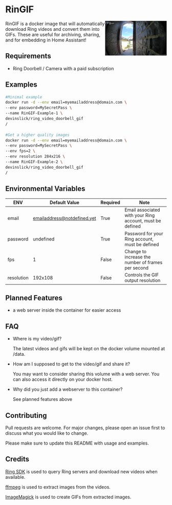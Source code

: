 # RinGIF

<img src="sample.gif" align="right" height=108/>

RinGIF is a docker image that will automatically download Ring videos and 
convert them into GIFs.
These are useful for archiving, sharing, and for embedding in Home Assistant!

## Requirements
- Ring Doorbell / Camera with a paid subscription


## Examples

```bash
#Minimal example
docker run -d --env email=myemailaddress@domain.com \
--env password=MySecretPass \
--name RinGIF-Example-1 \
devinslick/ring_video_doorbell_gif
/

#Get a higher quality images
docker run -d --env email=myemailaddress@domain.com \
--env password=MySecretPass \
--env fps=2 \
--env resolution 284x216 \
--name RinGIF-Example-2 \
devinslick/ring_video_doorbell_gif
/

```

## Environmental Variables

| ENV  | Default Value| Required | Note |
| ------------- | ------------- | ------------- | ------------- |
| email | emailaddress@notdefined.yet | True | Email associated with your Ring account, must be defined |
| password  | undefined  | True | Password for your Ring account, must be defined  |
| fps  | 1  | False | Change to increase the number of frames per second |
| resolution | 192x108 | False | Controls the GIF output resolution |

## Planned Features
- a web server inside the container for easier access

## FAQ
- Where is my video/gif?

  The latest videos and gifs will be kept on the docker volume mounted at /data.

- How am I supposed to get to the video/gif and share it?

  You may want to consider sharing this volume with a web server. 
  You can also access it directly on your docker host.
- Why did you just add a webserver to this container?

  See planned features above

## Contributing
Pull requests are welcome. For major changes, please open an issue first to discuss what you would like to change.

Please make sure to update this README with usage and examples.

## Credits
[Ring SDK](https://github.com/tchellomello/python-ring-doorbell/) is used to query Ring servers and download new videos when available.

[ffmpeg](https://github.com/FFmpeg/FFmpeg) is used to extract images from the videos.

[ImageMagick](https://github.com/ImageMagick/ImageMagick) is used to create GIFs from extracted images.
